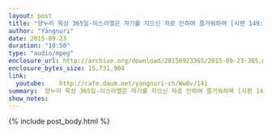 ```yaml
---
layout: post
title: "양누리 묵상 365일-이스라엘은 자기를 지으신 자로 인하여 즐거워하며 [시편 149:2]"
author: "Yangnuri"
date: 2015-09-23
duration: "10:50"
type: "audio/mpeg"
enclosure_url: http://archive.org/download/20150923365/2015-09-23-365.mp3
enclosure_bytes_size: 15,731,904       
link:
  youtube:    http://cafe.daum.net/yangnuri-ch/Ww8v/141
summary:  양누리 묵상 365일-이스라엘은 자기를 지으신 자로 인하여 즐거워하며 [시편 149:2].mp3
show_notes:
---
```

{% include post_body.html %}
